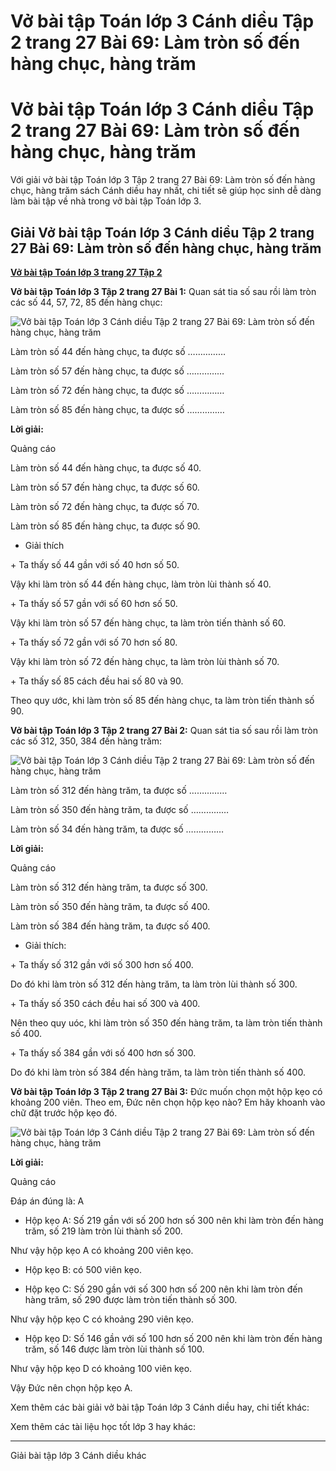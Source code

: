 # Vở bài tập Toán lớp 3 Cánh diều Tập 2 trang 27 Bài 69: Làm tròn số đến hàng chục, hàng trăm

# Vở bài tập Toán lớp 3 Cánh diều Tập 2 trang 27 Bài 69: Làm tròn số đến hàng chục, hàng trăm

Với giải vở bài tập Toán lớp 3 Tập 2 trang 27 Bài 69: Làm tròn số đến hàng chục, hàng trăm sách Cánh diều hay nhất, chi tiết sẽ giúp học sinh dễ dàng làm bài tập về nhà trong vở bài tập Toán lớp 3.

## Giải Vở bài tập Toán lớp 3 Cánh diều Tập 2 trang 27 Bài 69: Làm tròn số đến hàng chục, hàng trăm

[**Vở bài tập Toán lớp 3 trang 27 Tập 2**](https://vietjack.com/vbt-toan-3-cd/vbt-toan-lop-3-trang-27-tap-2.jsp)

**Vở bài tập Toán lớp 3 Tập 2 trang 27 Bài 1:** Quan sát tia số sau rồi làm tròn các số 44, 57, 72, 85 đến hàng chục:

![Vở bài tập Toán lớp 3 Cánh diều Tập 2 trang 27 Bài 69: Làm tròn số đến hàng chục, hàng trăm](https://vietjack.com/vbt-toan-3-cd/images/lam-tron-so-den-hang-chuc-hang-tram-152537.PNG)

Làm tròn số 44 đến hàng chục, ta được số ……………

Làm tròn số 57 đến hàng chục, ta được số ……………

Làm tròn số 72 đến hàng chục, ta được số ……………

Làm tròn số 85 đến hàng chục, ta được số ……………

**Lời giải:**

Quảng cáo

Làm tròn số 44 đến hàng chục, ta được số 40.

Làm tròn số 57 đến hàng chục, ta được số 60.

Làm tròn số 72 đến hàng chục, ta được số 70.

Làm tròn số 85 đến hàng chục, ta được số 90.

* Giải thích

\+ Ta thấy số 44 gần với số 40 hơn số 50.

Vậy khi làm tròn số 44 đến hàng chục, làm tròn lùi thành số 40.

\+ Ta thấy số 57 gần với số 60 hơn số 50.

Vậy khi làm tròn số 57 đến hàng chục, ta làm tròn tiến thành số 60.

\+ Ta thấy số 72 gần với số 70 hơn số 80.

Vậy khi làm tròn số 72 đến hàng chục, ta làm tròn lùi thành số 70.

\+ Ta thấy số 85 cách đều hai số 80 và 90.

Theo quy ước, khi làm tròn số 85 đến hàng chục, ta làm tròn tiến thành số 90. 

**Vở bài tập Toán lớp 3 Tập 2 trang 27 Bài 2:** Quan sát tia số sau rồi làm tròn các số 312, 350, 384 đến hàng trăm:

![Vở bài tập Toán lớp 3 Cánh diều Tập 2 trang 27 Bài 69: Làm tròn số đến hàng chục, hàng trăm](https://vietjack.com/vbt-toan-3-cd/images/lam-tron-so-den-hang-chuc-hang-tram-152538.PNG)

Làm tròn số 312 đến hàng trăm, ta được số ……………

Làm tròn số 350 đến hàng trăm, ta được số ……………

Làm tròn số 34 đến hàng trăm, ta được số ……………

**Lời giải:**

Quảng cáo

Làm tròn số 312 đến hàng trăm, ta được số 300.

Làm tròn số 350 đến hàng trăm, ta được số 400.

Làm tròn số 384 đến hàng trăm, ta được số 400.

* Giải thích:

\+ Ta thấy số 312 gần với số 300 hơn số 400.

Do đó khi làm tròn số 312 đến hàng trăm, ta làm tròn lùi thành số 300.

\+ Ta thấy số 350 cách đều hai số 300 và 400.

Nên theo quy uóc, khi làm tròn số 350 đến hàng trăm, ta làm tròn tiến thành số 400.

\+ Ta thấy số 384 gần với số 400 hơn số 300.

Do đó khi làm tròn số 384 đến hàng trăm, ta làm tròn tiến thành số 400.

**Vở bài tập Toán lớp 3 Tập 2 trang 27 Bài 3:** Đức muốn chọn một hộp kẹo có khoảng 200 viên. Theo em, Đức nên chọn hộp kẹo nào? Em hãy khoanh vào chữ đặt trước hộp kẹo đó.

![Vở bài tập Toán lớp 3 Cánh diều Tập 2 trang 27 Bài 69: Làm tròn số đến hàng chục, hàng trăm](https://vietjack.com/vbt-toan-3-cd/images/lam-tron-so-den-hang-chuc-hang-tram-152539.PNG)

**Lời giải:**

Quảng cáo

Đáp án đúng là: A

* Hộp kẹo A: Số 219 gần với số 200 hơn số 300 nên khi làm tròn đến hàng trăm, số 219 làm tròn lùi thành số 200.

Như vậy hộp kẹo A có khoảng 200 viên kẹo.

* Hộp kẹo B: có 500 viên kẹo.

* Hộp kẹo C: Số 290 gần với số 300 hơn số 200 nên khi làm tròn đến hàng trăm, số 290 được làm tròn tiến thành số 300.

Như vậy hộp kẹo C có khoảng 290 viên kẹo.

* Hộp kẹo D: Số 146 gần với số 100 hơn số 200 nên khi làm tròn đến hàng trăm, số 146 được làm tròn lùi thành số 100.

Như vậy hộp kẹo D có khoảng 100 viên kẹo.

Vậy Đức nên chọn hộp kẹo A.

Xem thêm các bài giải vở bài tập Toán lớp 3 Cánh diều hay, chi tiết khác:

Xem thêm các tài liệu học tốt lớp 3 hay khác:

* * *

Giải bài tập lớp 3 Cánh diều khác
